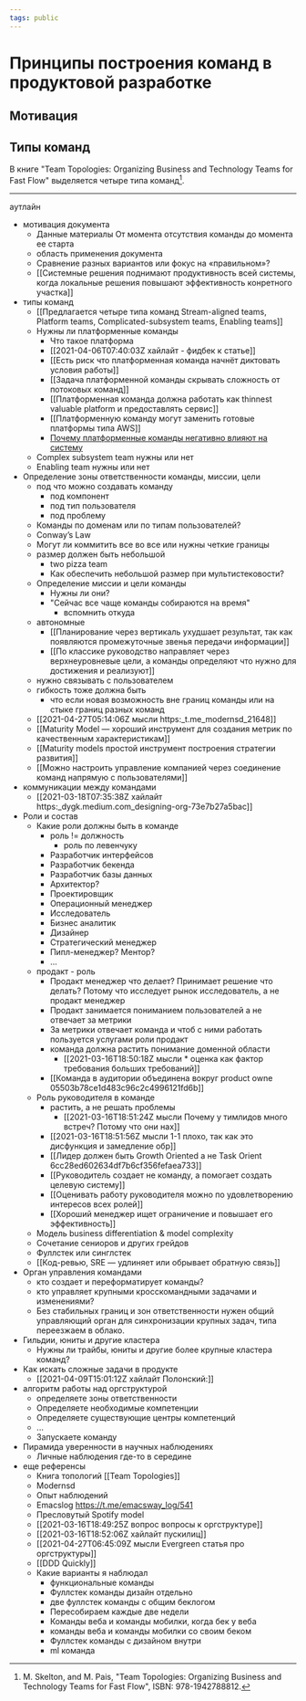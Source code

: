 ```yaml
---
tags: public
---
```


# Принципы построения команд в продуктовой разработке

## Мотивация

## Типы команд

В книге "Team Topologies: Organizing Business and Technology Teams for Fast Flow" выделяется четыре типа команд[^1].

---

аутлайн

- мотивация документа
	- Данные материалы От момента отсутствия команды до момента ее старта
	- область применения документа
	- Сравнение разных вариантов или фокус на «правильном»?
	- [[Системные решения поднимают продуктивность всей системы, когда локальные решения повышают эффективность конретного участка]]
- типы команд
	- [[Предлагается четыре типа команд Stream-aligned teams, Platform teams, Complicated-subsystem teams, Enabling teams]]
	- Нужны ли платформенные команды
		- Что такое платформа
		- [[2021-04-06T07:40:03Z хайлайт - фидбек к статье]]
		- [[Есть риск что платформенная команда начнёт диктовать условия работы]]
		- [[Задача платформенной команды скрывать сложность от потоковых команд]]
		- [[Платформенная команда должна работать как thinnest valuable platform и предоставлять сервис]]
		- [[Платформенную команду могут заменить готовые платформы типа AWS]]
		- [Почему платформенные команды негативно влияют на систему](https://vslinko.com/ru/posts/2021-04-04-pochemu-platformennye-komandy-negativno-vliyayut-na-sistemu.html)
	- Complex subsystem team нужны или нет
	- Enabling team нужны или нет
- Определение зоны ответственности команды, миссии, цели
	- под что можно создавать команду
		- под компонент
		- под тип пользователя
		- под проблему
	- Команды по доменам или по типам пользователей?
	- Conway’s Law
	- Могут ли коммитить все во все или нужны четкие границы
	- размер должен быть небольшой
		- two pizza team
		- Как обеспечить небольшой размер при мультистековости?
	- Определение миссии и цели команды
		- Нужны ли они?
		- "Сейчас все чаще команды собираются на время"
			- вспомнить откуда
	- автономные
		- [[Планирование через вертикаль ухудшает результат, так как появляются промежуточные звенья передачи информации]]
		- [[По классике руководство направляет через верхнеуровневые цели, а команды определяют что нужно для достижения и реализуют]]
	- нужно связывать с пользователем
	- гибкость тоже должна быть
		- что если новая возможность вне границ команды или на стыке границ разных команд
	- [[2021-04-27T05:14:06Z мысли https:_t.me_modernsd_21648]]
	- [[Maturity Model — хороший инструмент для создания метрик по качественным характеристикам]]
	- [[Maturity models простой инструмент построения стратегии развития]]
	- [[Можно настроить управление компанией через соединение команд напрямую с пользователями]]
- коммуникации между командами
	- [[2021-03-18T07:35:38Z хайлайт https:_dygk.medium.com_designing-org-73e7b27a5bac]]
- Роли и состав
	- Какие роли должны быть в команде
		- роль != должность
			- роль по левенчуку
		- Разработчик интерфейсов
		- Разработчик бекенда 
		- Разработчик базы данных
		- Архитектор?
		- Проектировщик
		- Операционный менеджер
		- Исследователь
		- Бизнес аналитик
		- Дизайнер
		- Стратегический менеджер
		- Пипл-менеджер? Ментор?
		- ...
	- продакт - роль
		- Продакт менеджер что делает? Принимает решение что делать? Потому что исследует рынок исследователь, а не продакт менеджер
		- Продакт занимается пониманием пользователей а не отвечает за метрики
		- За метрики отвечает команда и чтоб с ними работать пользуется услугами роли продакт
		- команда должна растить понимание доменной области
			- [[2021-03-16T18:50:18Z мысли * оценка как фактор требования больших требований]]
		- [[Команда в аудитории объединена вокруг product owne 05503b78ce1d483c96c2c4996121fd6b]]
	- Роль руководителя в команде
		- растить, а не решать проблемы
			- [[2021-03-16T18:51:24Z мысли Почему у тимлидов много встреч? Потому что они нах]]
		- [[2021-03-16T18:51:56Z мысли 1-1 плохо, так как это дисфункция и замедление обр]]
		- [[Лидер должен быть Growth Oriented а не Task Orient 6cc28ed602634df7b6cf356fefaea733]]
		- [[Руководитель создает не команду, а помогает создать целевую систему]]
		- [[Оценивать работу руководителя можно по удовлетворению интересов всех ролей]]
		- [[Хороший менеджер ищет ограничение и повышает его эффективность]]
	- Модель business differentiation & model complexity
	- Сочетание сениоров и других грейдов 
	- Фуллстек или синглстек
	- [[Код-ревью, SRE — удлиняет или обрывает обратную связь]]
- Орган управления командами
	- кто создает и переформатирует команды?
	- кто управляет крупными кросскомандными задачами и изменениями?
	- Без стабильных границ и зон ответственности нужен общий управляющий орган для синхронизации крупных задач, типа переезжаем в облако.
- Гильдии, юниты и другие кластера
	- Нужны ли трайбы, юниты и другие более крупные кластера команд?
- Как искать сложные задачи в продукте
	- [[2021-04-09T15:01:12Z хайлайт Полонский:]]
- алгоритм работы над оргструктурой
	- определяете зоны ответственности
	- Определяете необходимые компетенции
	- Определяете существующие центры компетенций
	- ...
	- Запускаете команду
- Пирамида уверенности в научных наблюдениях
	- Личные наблюдения где-то в середине
- еще референсы 
	- Книга топологий [[Team Topologies]]
	- Modernsd 
	- Опыт наблюдений
	- Emacslog  https://t.me/emacsway_log/541
	- Пресловутый Spotify model
	- [[2021-03-16T18:49:25Z вопрос вопросы к оргструктуре]]
	- [[2021-03-16T18:52:06Z хайлайт пускилиц]]
	- [[2021-04-27T06:45:09Z мысли Evergreen статья про оргструктуры]]
	- [[DDD Quickly]]
	- Какие варианты я наблюдал
		- функциональные команды
		- Фуллстек команды дизайн отдельно
		- две фуллстек команды с общим беклогом
		- Пересобираем каждые две недели
		- Команды веба и команды мобилки, когда бек у веба
		- команды веба и команды мобилки со своим беком
		- Фуллстек команды с дизайном внутри
		- ml команда




[^1]: M. Skelton, and M. Pais, "Team Topologies: Organizing Business and Technology Teams for Fast Flow", ISBN: 978-1942788812.
